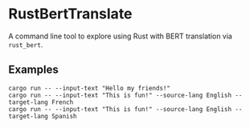 # RustBertTranslate

A command line tool to explore using Rust with BERT translation via `rust_bert`.


## Examples

```
cargo run -- --input-text "Hello my friends!"
cargo run -- --input-text "This is fun!" --source-lang English --target-lang French
cargo run -- --input-text "This is fun!" --source-lang English --target-lang Spanish

```
